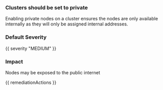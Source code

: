 
### Clusters should be set to private

Enabling private nodes on a cluster ensures the nodes are only available internally as they will only be assigned internal addresses.

### Default Severity
{{ severity "MEDIUM" }}

### Impact
Nodes may be exposed to the public internet

<!-- DO NOT CHANGE -->
{{ remediationActions }}

